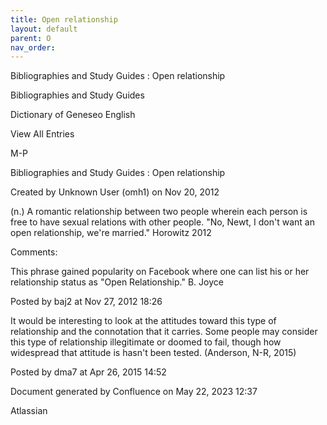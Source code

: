 ```yaml
---
title: Open relationship
layout: default
parent: O
nav_order:
---
```


Bibliographies and Study Guides : Open relationship

Bibliographies and Study Guides

Dictionary of Geneseo English

View All Entries

M-P

Bibliographies and Study Guides : Open relationship

Created by  Unknown User (omh1) on Nov 20, 2012

(n.) A romantic relationship between two people wherein each person is free to have sexual relations with other people. &quot;No, Newt, I don't want an open relationship, we're married.&quot; Horowitz 2012

Comments:

This phrase gained popularity on Facebook where one can list his or her relationship status as &quot;Open Relationship.&quot; B. Joyce

Posted by baj2 at Nov 27, 2012 18:26

It would be interesting to look at the attitudes toward this type of relationship and the connotation that it carries. Some people may consider this type of relationship illegitimate or doomed to fail, though how widespread that attitude is hasn't been tested. (Anderson, N-R, 2015) 

Posted by dma7 at Apr 26, 2015 14:52

Document generated by Confluence on May 22, 2023 12:37

Atlassian
